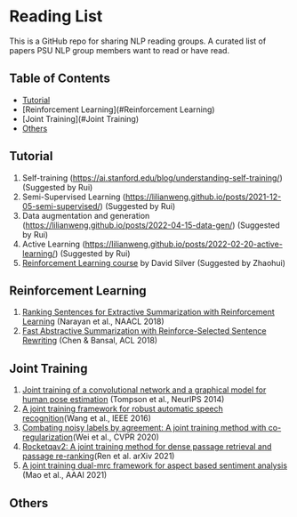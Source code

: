 # Reading List 
This is a GitHub repo for sharing NLP reading groups.
A curated list of papers PSU NLP group members want to read or have read.

## Table of Contents
- [Tutorial](#Tutorial)
- [Reinforcement Learning](#Reinforcement Learning)
- [Joint Training](#Joint Training)
- [Others](#Others)

## Tutorial 

1. Self-training (https://ai.stanford.edu/blog/understanding-self-training/) (Suggested by Rui)
2. Semi-Supervised Learning (https://lilianweng.github.io/posts/2021-12-05-semi-supervised/) (Suggested by Rui)
3. Data augmentation and generation (https://lilianweng.github.io/posts/2022-04-15-data-gen/) (Suggested by Rui)
4. Active Learning (https://lilianweng.github.io/posts/2022-02-20-active-learning/) (Suggested by Rui)
5. [Reinforcement Learning course](https://github.com/dalmia/David-Silver-Reinforcement-learning) by David Silver (Suggested by Zhaohui)

## Reinforcement Learning 

1. [Ranking Sentences for Extractive Summarization with Reinforcement Learning](https://aclanthology.org/N18-1158) (Narayan et al., NAACL 2018)
2. [Fast Abstractive Summarization with Reinforce-Selected Sentence Rewriting](https://aclanthology.org/P18-1063) (Chen & Bansal, ACL 2018)

## Joint Training

1. [Joint training of a convolutional network and a graphical model for human pose estimation](https://proceedings.neurips.cc/paper_files/paper/2014/file/e744f91c29ec99f0e662c9177946c627-Paper.pdf) (Tompson et al., NeurIPS 2014)
2. [A joint training framework for robust automatic speech recognition](https://ieeexplore.ieee.org/stamp/stamp.jsp?tp=&arnumber=7403942)(Wang et al., IEEE 2016)
3. [Combating noisy labels by agreement: A joint training method with co-regularization](https://openaccess.thecvf.com/content_CVPR_2020/html/Wei_Combating_Noisy_Labels_by_Agreement_A_Joint_Training_Method_with_CVPR_2020_paper.html)(Wei et al., CVPR 2020)
4. [Rocketqav2: A joint training method for dense passage retrieval and passage re-ranking](https://arxiv.org/abs/2110.07367)(Ren et al. arXiv 2021)
6. [A joint training dual-mrc framework for aspect based sentiment analysis](https://ojs.aaai.org/index.php/AAAI/article/view/17597) (Mao et al., AAAI 2021)

## Others



